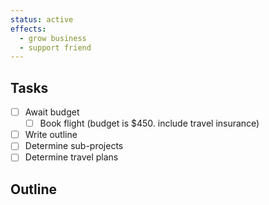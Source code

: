```yaml
---
status: active
effects:
  - grow business
  - support friend
---
```


## Tasks

- [ ] Await budget
  - [ ] Book flight (budget is $450. include travel insurance)
- [ ] Write outline
- [ ] Determine sub-projects
- [ ] Determine travel plans

## Outline

